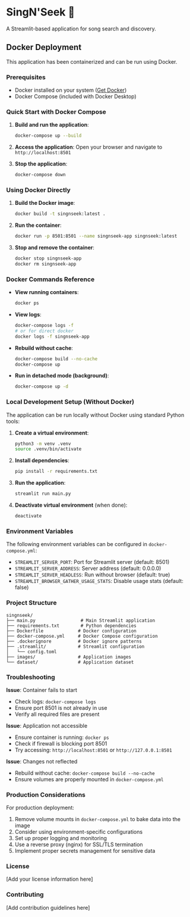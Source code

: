 # SingN'Seek 🎵

A Streamlit-based application for song search and discovery.

## Docker Deployment

This application has been containerized and can be run using Docker.

### Prerequisites

- Docker installed on your system ([Get Docker](https://docs.docker.com/get-docker/))
- Docker Compose (included with Docker Desktop)

### Quick Start with Docker Compose

1. **Build and run the application**:
   ```bash
   docker-compose up --build
   ```

2. **Access the application**:
   Open your browser and navigate to `http://localhost:8501`

3. **Stop the application**:
   ```bash
   docker-compose down
   ```

### Using Docker Directly

1. **Build the Docker image**:
   ```bash
   docker build -t singnseek:latest .
   ```

2. **Run the container**:
   ```bash
   docker run -p 8501:8501 --name singnseek-app singnseek:latest
   ```

3. **Stop and remove the container**:
   ```bash
   docker stop singnseek-app
   docker rm singnseek-app
   ```

### Docker Commands Reference

- **View running containers**:
  ```bash
  docker ps
  ```

- **View logs**:
  ```bash
  docker-compose logs -f
  # or for direct docker
  docker logs -f singnseek-app
  ```

- **Rebuild without cache**:
  ```bash
  docker-compose build --no-cache
  docker-compose up
  ```

- **Run in detached mode (background)**:
  ```bash
  docker-compose up -d
  ```

### Local Development Setup (Without Docker)

The application can be run locally without Docker using standard Python tools:

1. **Create a virtual environment**:
   ```bash
   python3 -m venv .venv
   source .venv/bin/activate
   ```

2. **Install dependencies**:
   ```bash
   pip install -r requirements.txt
   ```

3. **Run the application**:
   ```bash
   streamlit run main.py
   ```

4. **Deactivate virtual environment** (when done):
   ```bash
   deactivate
   ```

### Environment Variables

The following environment variables can be configured in `docker-compose.yml`:

- `STREAMLIT_SERVER_PORT`: Port for Streamlit server (default: 8501)
- `STREAMLIT_SERVER_ADDRESS`: Server address (default: 0.0.0.0)
- `STREAMLIT_SERVER_HEADLESS`: Run without browser (default: true)
- `STREAMLIT_BROWSER_GATHER_USAGE_STATS`: Disable usage stats (default: false)

### Project Structure

```
singnseek/
├── main.py                 # Main Streamlit application
├── requirements.txt        # Python dependencies
├── Dockerfile             # Docker configuration
├── docker-compose.yml     # Docker Compose configuration
├── .dockerignore          # Docker ignore patterns
├── .streamlit/            # Streamlit configuration
│   └── config.toml
├── images/                # Application images
└── dataset/               # Application dataset
```

### Troubleshooting

**Issue**: Container fails to start
- Check logs: `docker-compose logs`
- Ensure port 8501 is not already in use
- Verify all required files are present

**Issue**: Application not accessible
- Ensure container is running: `docker ps`
- Check if firewall is blocking port 8501
- Try accessing: `http://localhost:8501` or `http://127.0.0.1:8501`

**Issue**: Changes not reflected
- Rebuild without cache: `docker-compose build --no-cache`
- Ensure volumes are properly mounted in `docker-compose.yml`

### Production Considerations

For production deployment:

1. Remove volume mounts in `docker-compose.yml` to bake data into the image
2. Consider using environment-specific configurations
3. Set up proper logging and monitoring
4. Use a reverse proxy (nginx) for SSL/TLS termination
5. Implement proper secrets management for sensitive data

### License

[Add your license information here]

### Contributing

[Add contribution guidelines here]
